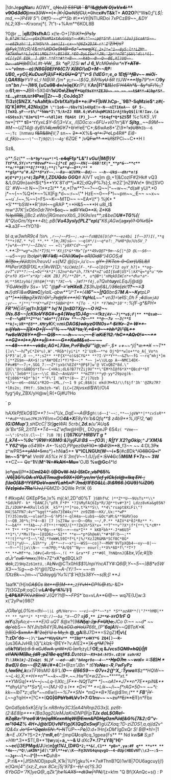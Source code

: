 |!dnJe**pgNar**u
AGWY_
q~~NeJ2 ~~E~~8F**Ul** **`** **B\"!&*@foN* *O}xVx4i* ** *v*9Od*3dO*j**)mx33W**{* *|*K-|QwN5fC*U*,*0h~~e**x#vT&k**T* **A02O**P(^W**s**0;*f'**L$|: md_~~}P4W* *5\"*\\* *0*#f*0-*~~d**Sb
#\\**Vt*I|NTlJRDoi 7xPCz*B9~~_&DY* *hL2;X8~~Krx*onxj*(.
7t\"t-+%Am**6KOL8B

?0@r
,_ |**qB/[NsfhA**G
x(!e-O+]7**8~~:X?*{Ps1y `b_6*2H'%C;~~yQx{MsmM1xtAuGnUy*~~K#\"^~~;p@*S*P \\m*'(Ju)jScsA*S~~ ~~e8Zkzh!'1,V?H5%*h ien|Ii-cx~~*@6Zx2DJA-r*'I`'2)H)s?@Fy~~k]*\\W*zR/4&mH~~Jt*DOe9*H@*6z\"+nwqjX`{_2+]*=^1~~8y5:l**LZM* *W7kHhw**L]v[6\\MQi?**;BS)0X_*EO-DyLI&u**JN;'2p**n70^j&U\"d\\*t|
vC[(yIF
EQk_ ]
@9* **F**#**+B~~ ~~K4b~~B~~Q~~BE,X[)UQ~~ Dw~~eN`H(b~~BGxL#t-~~VW~~__$**k* *~~q~~P,)2**Si **w!** **J** **6_V**c**M~~Os\\0~~w*~~n~~**Y+~~AT#-~~ ~~^*vI*m*n*`~~`a)**(**N8~~G|0*E*)Y6{~~C7~~/~~ ~~X[8C!~~*\\aD+*M~~RP:* *U*B0_+yO*]~~,K~~uDuePj~~3~~)iF~~*K~~z~~GU*Q~~\"[\"`V*`*S* *(!dEG=*;e_o
*1Et~~fj'*fB~~v~~ ~~mi~~0*i-**I,QA**R8lp**YV~~?~~ sL;l
N@)R
/**]m*
y~~,~~;*r~~\\*${*Q*.,*8~~7/%yU 5~~R* *t\\U*W*~~**1fg~~79*n**:O**9y** **=**n**\"*bn **/**~~]W6,*{uC~~u9B
d=/=]q~~{Kr**/P\\( K**An|Fl*&l**~~&)*cS*'*H4A*h*&*-* &y*sF/%_~~?o~~.~~**61;*m*~~J**BR=5X04h**1~~s~~U0~~o\\ZkqY*`U@f9sY**ZEJU~~ ~~ ~~ ~~t$#**-4)bp*S* *E
,yP*tM/U*`HPx~~e||Zr~~8
;CoJdq3?Ti3zl{$NZX.^sAaM)k=DrbfXaYp8**e:iP*F|bW.hCp-_`9B?-SqMzie$^.z#(-IQ'K|#PH_42Nixj{)`M
\"!1o6~~/6bv?$]n4XpE!=-N~~nIT1KeA~~ GF
5-.[TmXQ.yF~~r$%/^*hWe*I\"5/A+ZJ RBR.6;W%4%hqWM1N11rAjtbyQ$[i!K!Iav.(a
=GS0ss3\"OJm*U}**-=%8l}At
fQAGt
(P)_}~~* *5t4qf*Q*$Z5`Sf** *%c%*K5* *,VI** *tw**|^f** **t**8*^tY*yxL$Y-6{*]*3=**V.x_
/**I[*D0c:o**:=*6FU+vl0?n^*j&Y** **SjItg**,_~~89**M~~ #M~~UZ14*@ dyBVI~~4LmRCY~~7*+~~I}'r!'e~~E^C*;&6wAe8*'Z\\9*~~\"x)U8h~~`Ib~~6 ~~;Tc [h`mwu
~~f&R&8h[~~V;7 sn~~ ~~2* *~~X%&~~-q^*:7^e~~Lp4R#* *Ei8-d_~~f3~~(o~~`~~\"~~Tj9@2\\~~4g'`6ZQE* * *)v*~~QFw** **U!S~~fPCi~~C**H
I

Sz&,

o**;5z(** **`~~h*9p*ruv*!*l-`~~e4qF~~fp*L&\"*l* *vGu!|M@}V `TtF*H,5Y(=*r*R0vwF*+~~1j*cE
p@}~~XN{~~G6B!tX|*_**p*&~~**c** **n/**$#!**8[?**9];**{\"n**d~~O**/** * **gSp**u^#.A2**8*xY~~.~~Ra~~WJVMk~~Bd)~~ ~~h~~Uk$~~dhr*n!$ W}E*V*}|s*4|`3pP#,l,ZDU~~Q~~do GG*Q**#
A)VT
vq]m
@,+1[&CozIF#2Hk# vQ3
&/L0\\Q9n}axH$l{*5**YX`81'd**j+#2[;dQyP%7s};L
m2Z']nZ9Wx!* 9h{[SVO
(2`
#W~~it N~~|1**z3/** *,e,*(?w**?~~?~~Q~~|^~~w~~:*d(a#
yU/*.*0 j*~~{~~%Q*I*~~%X[Fg:*d~~:r~~\"* HzE~~0~~F*l~~pm~~_;E~~ ~~x~~ ~~u`./~~,%~~]=F5~~K~~MTD~~ ~~EA*\\*'} %jK* * *S'**^bSW**R'}hH~~gRAP *,=*H&5~~**H
u8l_I$
mw^*37K'|xO6n0dr7~~i~~H**~~$o~~q~~ ~~xdR'YkO**X,~~ ~~Z*K8 %Ip/lRBj~~.*j]*Bc2.eWo{|R*GmenvXb*S_2(K*9s!es**;z&beD**U#+TG%(**{
R\"Q\\oGm/Yq**+4t(;.pB{**Vu43ysIy[PLZ\"ep\\(**\"K6.jAGw*[a~~g*xy*)?
O%rS|* *3~~.a3F~~fYO?8-


bl
_a,w3whR9c4
!`SV%
,r~~/~~P5~~;.=a~~fsNBI6[U(d**~~ez4bi
1f~~37)I(,**q
^**+)0Z.* *vl **.** *]m;JN}s&~~ ~~q(H*/i~~q*o?:_?%H0*@u)Us5V_?*}w*A~~Y**/~~IZm/c ~~ =l\"y0X*Cd*~~g** *`*.**:3`**wg*=Jh(*T}5L**'KtjS*&**Mx^[p**49vQ@7*9m~~&{|*{D
@L~~$6~~ ~~w`5~~yu
I*bo~~\\pi^*;**W**:F**k6**j* *+G*N){**Kw]**= oR]Oid8~~^}*4*G*OS~~,d~~ ~~8(1fo+,iVJ~~dt/m7re*uvU
+s{M2
@[_cj=,iu'c~~ ~~gY=
]!KTcn-0-Cxr{USL*8*/l
**\\P~~er\\KB@1XL*;r|#vW{D`\"6iCWdz[F-.*F~~olD{Q**]l3 oyY_h7|+_**og-zv7^cV**?:~~L=Oz**k*1*:S2no*4u*ih,?7k*4*nZ'uQI{$oB|US*\\kX*q=*g*u'*H+ Q*xfO
XS+*^x*Xp':4UK
ZBJ_Pl/**Z0*.*,
u*@B*\"nMqkDIW[n*+*d%v*a*-H;**5R1zyh&(j9h$#{**8\"?XC~~% -}Wf?*f4j,o`?Qxht**uy**eLEqJ|@*d@
*'F~~CJA!x]~~Bv** Ss+- VC \"@**pF-='~~cHXc~~B**.Z$3hJp6&L/}~~36c[z~~k!**1?~~=3 n**J}dtFI&w**0\\imC**[yIaIL-qbw**\"J^T**(4**I6\"~~|fQ**Bbn$7**M A~~Ky**tpLP
q**|~~**){Bp~~g~~7,k~~W/~~.Oi\"_7s@fX r**}C~~:**YqHcL**~~_* vn3)=\\~~e1~~S:,0h
F ~~,4~~di`omjAU
;yr~~_*j**\"**K**wFI**58BH*Q** *{To -_*)* *Y?Wm2*10'*:`%fF-g*&*PH** **FR\"H{**|4Fj**q(**1=]t3**j8'* *lvj'N* *])n$D?**Xjy~~O* *H*2~~(Ns**.**88~~|*c*Kl**~~l~~o~~VY8G~~#+~~g~~4{~~Wo~~g1DJ4g~~=!kz`{AV~~7|**u$;F|** **Qsab~~ ~~E~~%gBE**2**o\"e&n**[[$Vzw **~~7O~~** **@~~7u ~~3(**S **k[=;VR**E8**.KM`ryK**K;**=m**k**DAG~~$}wkyz*O*1~~N0s~~+*
$i!Kr-
2+
W**-s:ljYoh~~]|X*O*|(~~\"% ~~*hX*ta;Y,*6*9~~*hh*2\"(IL** *w8eW26Y**@~~Q(B~~ ~~h~~ ~~;~~E`aKiE?I2.^hC**AQr0!=~~** **G2**I**,N**v|I:**~~G**KwM&=t~~ ~~ ~~48~~**~~vk$~~e;AG*L~~73m~~,P~~:rFBv[U~~'\"i@;**~~w~~F-,$* *+**+**~~^j*I|*w~~.**X~~ ~~T_**`{]v\"~~h`/*`yC*Z4*u),W'.*RGb*(yi*i* *2'UzR~~**e
Oj*O**w]o+**o_A{_Vo*n 
$*P3'a(,O
~~,**;s2** **F{X**o)&$CY&** **?I-V**Y**~~&Z%~~fG ~~rq^mhj*]m
lj**ZG$m~~AX+$!:u*AW*DEz)*Y)*0~~:* *~~ j=\\ULqp A~~NMC14DX- F#v#B*~~7;+,SGG_7:~~Z*!yxb(%EZd**@P$F]w'@
VCvQBZ*8d.\"{@[\"@rc&BBD$*tTv~~C+Hks;dL6?B7?YZij9V^**\"EM*hI@f6*X**QBcd**bT
U)\\'3eb0**]ix~~\\C 8bZ~~An&VU** **mZTF!**y@-yy*29pzg)k-*Ej886**kD*^b|* *^F\"I !WTt*(8~~
Z^/|7Uzb
}
sl*a~~e6~~d4&Cs*R2O~~iML,/~~1
9
pC;B$6|c ekd(M+RJ/\\f$jf'3h''@ZRz7R?*lRs2n;_FMtf:.SOm3zh-*Wl {LC={ZR`jvsxdl$W}/O\\4
fyg^j4y_ZBX/yH@w|;R(+Gj#U?Ho

`
p

h*AXkPfEkO$1D**?
!~~\"Ux_DqE~~A@$g`h\\6~~1'~~:,**~~jgVW**|**cvSsR** **#u8**0iwoJPKJh`Y6\\m=OG**4&+X**E8yYn'b&Qfq**$ z4b9**%,I(F!2,^**a**l)**(G**)**DMup'}**,sHDcC|'St]**gc**WA\\
5crb{,**2d.s**{u\"AUq&(k'Bx^5R_2/tTE**T4~~sZ'wflw@H@*{_
DOygeJP
6S4`z(
*Vme~~ ~~\":G*olV.Cl~~[' 7iB ?Bj` **(
l]67K*U*^**H*RBVT g
**[_**k74*~~%9c*'^)RW=K8M0*:&}*\\yjFJ*I:B$
~~fO*3*\\ **;* *R|fY** *X2**?**gG*kip*;^
J'XM}&* * *Y*6Z*^~~i!~~**j**o** *o54*9R* *A**-%s)O,*PPg*ez~~OzF1O* *\\**G**4*!2I**8~~_f3~~ ~~ 4:DL3~~Px~~
z^wPR5~~**yAM*5m~~s*}+hNi**a**5** **V*lCLNGUt(W~~i+$**{#*cB*Dk*~~/O8BGQ=~~l* **lm~~5\"9*o!** **VmW* **A5%x* H *S**`3m[V~~1.(U|yE**:~~SV4G~~c5**M6M** **F*7z~~ **3**W** **CZ~~ ~~Q~~e^**1**N\\**M^~~'N~~=~~#kAH+Mu=~~**'OJB **%**v@G**c**4*ld


~~}c*gw]]?^*3D**mI24{!** **{@OvW-hU-[StCr_vbP65% .V6|3G%*OA:sYQJ[*Tmu@v59X+)0P;ye/m^[ef yICk{el@=Ik*q
EH*-_;[\\IaO[&B^!Y5PDoV=amYLaH\\=P`7md)1FEO&LL.3\\$R66_.}GU9}%iZ0f}(Vz)pid=7Ra**%IvJ,l'G~~MZ0-3QWe Pr!IK {6

f
#IkvpA{ GKEpP5e,)x%
mj{:k!,2D\"d0%T`
}SBhf%C
)**Z**U~~9UsTs**\\* *GdUkPF- k* *DANCJ\"pFR_F*P* *?1%MyFA{6Ip*R/J@**tv#*3*] Ldzz8vKa&g05N?ZL/iDUH*#=KRullx5|K _kS**j**]*oo,t*k**S\\
**4\"rsapt8XiFi\"?H4|S&TFN7:4v*^%gqt**ado7}EW4x/** zn9ZDB~~HX/,Ux:**wP*[Y)35)mvQL~~ulaef3~~G'hP5!+-qlH4a~~Lub$~~&Oc*aM:&**9&RV}oo
|~~QB_J0*%;?*4~~B)
[7
)sZ7Aw
u~~D~~ORo_~~/,P.** *AIV*4*0J*Rz** *-*~~bA** **fAb~~/-FT**!**KMJ/{**?Zm}h*5X*x+_**T^**v^?X*jf*{**\"L*cM** ** T** **I**+**%*Bg~~+*6S~~+~~nu*I** * kKB*bh**-J*m6U3* **1*\"/*Mv)To~~[@1D6z~~S2** **e~~*p*Gh@eA\"*#*8F!b~~;** **!t}**o**I~~\"XZ;*YeW#L59I*f*L*|%/*XzJ2R&MA*SCf0C*8G* *1[tj*yU~~.,&1h**y
,Q**~~r~~x*i~~WSS~~coj?~~MkM'9VTpXQb4~~xy~~8|~~ ~~Y~~*([jx\\N~~ ~~m7P@;**A/Q$^^Ny~~
eour(;**X%*6D*f\"*T*?**_**=Mf**e.)d#v{=Rrt6~~.!(
** &ra**F
z**#0l_?hNQnnJ`(*&bx,V|e;#][b a\\Jr\"e~~u6:^mx~~x/*/Hr+7Z^xK*~~g~~dBQLkl?~~do~~k;`Z}9HpZz61mtU,:`A~~LN~~v@CTx0*Hi$$1UnpiYncATY#:Q6@,Y~~5~~)BB*e5W X3~~%g~~a-Yi^@\\?Dz~~A-{Y/:1~~ ~~-m !DtzBk~~}m~~\"Qdayglj/Yu%\"$`H[t]s38Y~~s(B;[l* **J

1aafK\"*(H[n~~CA$Cs~~ ~~lbt**@]M-**_~~z~~)YvH+CP%@.t~~tu*-&D* 
7[t3GZp#;oqC(:w~~**LA^6y^K%')'][;4P&XP**7KVJtBIn0~~'*J{QY?!@~~FPS**`bx=vLA**~~C~~@~~ wq7E{U]w:3
x{'2yPw}98(?

**JGR~~u'~~*gL*0%m=thi`~~\\L
gM/Herv~~
~~vi~~O**~~*s* *S**azAN**(\"?**hMB|** ** **_*m**i* *t**D:/)~~ba_^X~~`O*? **=j6 ,`** iJ**W-hY`O1rF** **Q** **mY**q*3yAo;e~~**E}G uQ*T 8@*x**?{*9~~&**N[q**).2**p F=Ut}o**;~~JCo 0:~~ ~~d** ~~ ~~dp'o~~bS~~ NYJh/**bR4Y|RJ*~~hLsCO.aHoU7~~66t_{P\"**6a~~j~~A**N~~QBT**oK**~~K
[\\9|G-$xmA* **R**\"2o[t'U o
My;h~~ **@_gA**IBJ7D**=S2gZ}**f|v\\{ ?:zDr'do`~~:)\"iww**KUyGXu** **IB@**x4KY*G ZQ4[)~~R`-**{*u*s36AJvHB;*\\0j\"Lklzk*-@EY+?v:A!E2**]~~X
g*M~~\\?~~h[?*\
u*5**k?\\V**]c}:*5
5
~~xG~~J6w*A
ynW*/C
|er1;~~zyLF**OE;q
&**Jvcs5Q~~N9=hQ[/|fl
eI!AN/M[Bu_(dR ;pZ!Be q~~qf#$.D`ztOlU~~R9+b4:hY5=.cD)W suhrHJ
T\\3Rklk]-2Ix&@\ 9L]F
~~ed~~aB\"bAngr8o~~4~~**`~~*H*p*O7*m~~ ~~wal=* *=*:*5B)~~H~~ * *8wB}~~)~~* *6*m*~~@Z*~~;W:~~/#*4**CI*@z*n\"*JBn * *t6**Yo~~Na~~=-R**,P**wFyPz** **t,~~!ax5h(~~,k**cxTFWsM0 &9'L(**0~~ ~~{[5~~659~~
~~O~~7v+2{f^**X_**:T~~y~~wa**#$z**HQW~~ ~~L-k),X;**H**n**~~k~~l9*.~~.Hw*I(*w2Zv~~**^**xt.* **YWGq]**V~~j~~Lq-\\Xlc;,[F**-NQfTd** *]~~oA1**J7**n*7E**piN&** **dhyU/^o**So*jI,~~[MJ-I0
s
I** *D*I`** *=Lik~~/i~~f*rAG*50~~ ~~*i: kk~~lbT*z:;d1e*~~n6w\\~~%7**SN* *mQ**B*?Ee@$1m**,(** * **FB**\"~~|Y~~-L~~g*?qiH**|?C**(**QG~~|GPbYb#LV~~v1~~+~~7:G1nv~~ ~~**~~zu**E/**ET~~}n*Fbx


QnGd5pb5xK|_E/q'*|x.nR8nhy3C3|eA4hRnp2G3x]L
pz6t-(_2:&E8Ip**$**]Ba3qg2UeM%E  a%-#$JaKnDNP@|p_**TJx daL$OR~~e!-#ZqBz:\"I^cc6'A^)n}qRKexn#lqW@Emn&PDHgOznPJd[&G%~~[7&2`(`G\"v-~~m\"!04Z~~%
4H+J@b!Dl}vNFt\\g{K(QqDxSwjF**)gUZXaq;?D-z*i$ZOS1,$a,aj(d2v^
IQ&4x
~~Jo^5*^Q**qcl**oSN:.*\\-N~~TUP~~P**o**|0:*d+1Hn[xDM'I*gDxQr S! B@**hl*_=|1 *:**h**=E* *JX7**?S+2*;**\\^mR,e**6^;[mpG**U**cqRcq_1gpea{Fs** ** Nd kw**S#** *S;p?+H#r**.3**$T[,B**'**!(w**yaj+**a_~~&
U** *d*Xc**7*.!7*zY8j\"H)^
~~ec\\)3EPMgd/J**Ue)**n[gt1VJ_(D#G`*2;**&(,C1** *pB=*,ya:#F q** **+** ** *4o~~/*Q\\aKDN*jd(\"3Fl**+e\\K~~F@3UVG4qnqvgU~~4-dUp(HBEvNf\\cJ~~:S~~ ~~Jg+~~l*~~`I^]!~~*C**uh8+
_P:rl&**|JfShNODjspuR_K1k|'lUY[gku%**7x#ThnB?Q}1w!8|7OU6agcuy)j!}
e{lQ*m[4\":{xz;Z_eux *8Ce;|5j'97$=-~~{\\/~~-a(?S.3O 6*YbGD+'7K]yeQ@_qZk\"jh~~e%AX5-+dt3w|^PN~~/*{z=k!m
\"Q
Bf{XAnQc+s()
:
P
